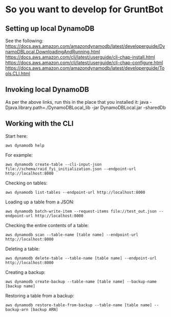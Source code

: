 So you want to develop for GruntBot
=========

Setting up local DynamoDB
------------

See the following:
https://docs.aws.amazon.com/amazondynamodb/latest/developerguide/DynamoDBLocal.DownloadingAndRunning.html
https://docs.aws.amazon.com/cli/latest/userguide/cli-chap-install.html
https://docs.aws.amazon.com/cli/latest/userguide/cli-chap-configure.html
https://docs.aws.amazon.com/amazondynamodb/latest/developerguide/Tools.CLI.html

Invoking local DynamoDB
--------

As per the above links, run this in the place that you installed it:
java -Djava.library.path=./DynamoDBLocal_lib -jar DynamoDBLocal.jar -sharedDb

Working with the CLI
--------

Start here:
```
aws dynamodb help
```

For example:
```
aws dynamodb create-table --cli-input-json file://schema/raid_fyi_initialization.json --endpoint-url http://localhost:8000
```

Checking on tables:
```
aws dynamodb list-tables --endpoint-url http://localhost:8000
```

Loading up a table from a JSON:
```
aws dynamodb batch-write-item --request-items file://test_out.json --endpoint-url http://localhost:8000
```

Checking the entire contents of a table:
```
aws dynamodb scan --table-name [table name] --endpoint-url http://localhost:8000
```

Deleting a table:
```
aws dynamodb delete-table --table-name [table name] --endpoint-url http://localhost:8000
```

Creating a backup:
```
aws dynamodb create-backup --table-name [table name] --backup-name [backup name]
```

Restoring a table from a backup:
```
aws dynamodb restore-table-from-backup --table-name [table name] --backup-arn [backup ARN]
```
